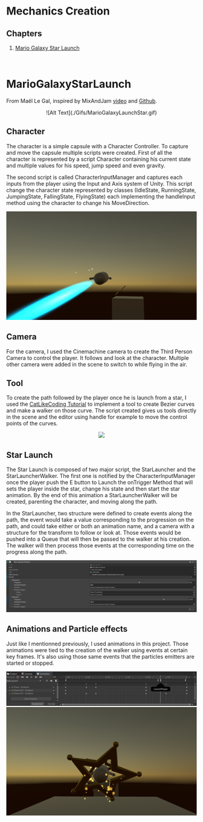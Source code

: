 # Mechanics Creation

## Chapters
1. [Mario Galaxy Star Launch](#MarioGalaxyStarLaunch)
<br>

# MarioGalaxyStarLaunch

From Maël Le Gal, inspired by MixAndJam [video](https://www.youtube.com/watch?v=T_3cne2tzYM) and [Github](https://github.com/mixandjam/MarioGalaxy-LaunchStar).
<p align="center">
    ![Alt Text](./Gifs/MarioGalaxyLaunchStar.gif)
</p>

## Character

The character is a simple capsule with a Character Controller. To capture and move the capsule multiple scripts were created. First of all the character is represented by a script Character containing his current state and multiple values for his speed, jump speed and even gravity. 

The second script is called CharacterInputManager and captures each inputs from the player using the Input and Axis system of Unity. This script change the character state represented by classes (IdleState, RunningState, JumpingState, FallingState, FlyingState) each implementing the handleInput method using the character to change his MoveDirection.

<p align="center">
    <img src="Images/MarioGalaxyFlyingCharacter.png"></img>
</p>

## Camera

For the camera, I used the Cinemachine camera to create the Third Person Camera to control the player. It follows and look at the character. Multiple other camera were added in the scene to switch to while flying in the air.

## Tool

To create the path followed by the player once he is launch from a star, I used the [CatLikeCoding Tutorial](https://catlikecoding.com/unity/tutorials/curves-and-splines/) to implement a tool to create Bezier curves and make a walker on those curve. The script created gives us tools directly in the scene and the editor using handle for example to move the control points of the curves.

<p align="center">
    <img src="Images/MarioGalaxyBezierSplieTool.PNG"></img>
</p>

## Star Launch

The Star Launch is composed of two major script, the StarLauncher and the StarLauncherWalker. The first one is notified by the CharacterInputManager once the player push the E button to Launch the onTrigger Method that will sets the player inside the star, change his state and then start the star animation. By the end of this animation a StarLauncherWalker will be created, parenting the character, and moving along the path. 

In the StarLauncher, two structure were defined to create events along the path, the event would take a value corresponding to the progression on the path, and could take either or both an animation name, and a camera with a structure for the transform to follow or look at. Those events would be pushed into a Queue that will then be passed to the walker at his creation. The walker will then process those events at the corresponding time on the progress along the path.

<p align="center">
    <img src="Images/MarioGalaxyStarLauncherWithEvents.PNG"></img>
</p>

## Animations and Particle effects

Just like I mentionned previously, I used animations in this project. Those animations were tied to the creation of the walker using events at certain key frames. It's also using those same events that the particles emitters are started or stopped.

<p align="center">
    <img src="Images/MarioGalaxyStarLaunchAnimation.PNG"></img>
    <img src="Images/MarioGalaxyParticlesEffects.png"></img>
</p>
